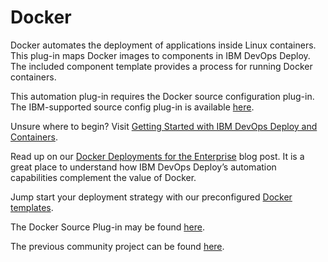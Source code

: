 
# Docker

Docker automates the deployment of applications inside Linux containers. This plug-in maps Docker images to components in IBM DevOps Deploy. The included component template provides a process for running Docker containers.

This automation plug-in requires the Docker source configuration plug-in. The IBM-supported source config plug-in is available [here](https://urbancode.github.io/IBM-UCx-PLUGIN-DOCS/UCD/DockerSourceConfig/ "Docker Source Config Plugin").

Unsure where to begin? Visit [Getting Started with IBM DevOps Deploy and Containers](https://community.ibm.com/community/user/wasdevops/blogs/osman-burucu/2022/07/22/getting-started-with-urbancode-deploy-and-containe/).

Read up on our [Docker Deployments for the Enterprise](https://community.ibm.com/community/user/wasdevops/blogs/laurel-dickson-bull1/2022/07/26/docker-deployments-for-the-enterprise) blog post. It is a great place to understand how IBM DevOps Deploy’s automation capabilities complement the value of Docker.

Jump start your deployment strategy with our preconfigured [Docker templates](https://github.com/IBM-UrbanCode/Templates-UCD).

The Docker Source Plug-in may be found [here](https://urbancode.github.io/IBM-UCx-PLUGIN-DOCS/UCD/DockerSourceConfig/ "Docker Source Plugin").

The previous community project can be found [here](https://urbancode.github.io/IBM-UCx-PLUGIN-DOCS/UCD/DockerSourceConfig/overview.html "Docker Community Plugin").
